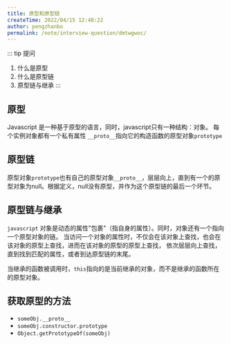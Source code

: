 ```yaml
---
title: 原型和原型链
createTime: 2022/04/15 12:48:22
author: pengzhanbo
permalink: /note/interview-question/dmtwgwoc/
---
```


::: tip 提问
1. 什么是原型
2. 什么是原型链
3. 原型链与继承
:::

## 原型

Javascript 是一种基于原型的语言，同时，javascript只有一种结构：对象。
每个实例对象都有一个私有属性 `__proto__`指向它的构造函数的原型对象`prototype`

## 原型链

原型对象`prototype`也有自己的原型对象`__proto__`，层层向上，直到有一个的原型对象为null。根据定义，null没有原型，并作为这个原型链的最后一个环节。

## 原型链与继承

`javascript` 对象是动态的属性"包裹"（指自身的属性）。同时，对象还有一个指向一个原型对象的链。
当访问一个对象的属性时，不仅会在该对象上查找，也会在该对象的原型上查找，进而在该对象的原型的原型上查找，
依次层层向上查找，直到找到匹配的属性，或者到达原型链的末尾。

当继承的函数被调用时，`this`指向的是当前继承的对象，而不是继承的函数所在的原型对象。

## 获取原型的方法

- `someObj.__proto__`
- `someObj.constructor.prototype`
- `Object.getPrototypeOf(someObj)`
